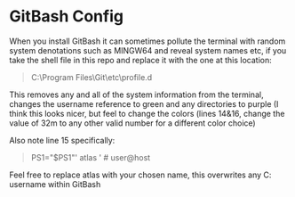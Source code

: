 # GitBash Config

When you install GitBash it can sometimes pollute the terminal with random system denotations such as MINGW64 and reveal system names etc, if you take the shell file in this repo and replace it with the one at this location:

> C:\Program Files\Git\etc\profile.d

This removes any and all of the system information from the terminal, changes the username reference to green and any directories to purple (I think this looks nicer, but feel to change the colors (lines 14&16, change the value of 32m to any other valid number for a different color choice)

Also note line 15 specifically:

> 	PS1="$PS1"' atlas '             # user@host<space>
  
  Feel free to replace atlas with your chosen name, this overwrites any C: username within GitBash
